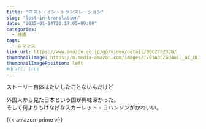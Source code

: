 ```yaml
---
title: "ロスト・イン・トランスレーション"
slug: "lost-in-translation"
date: "2025-01-14T20:17:05+09:00"
categories:
  - 映画
tags:
  - ロマンス
link_url: https://www.amazon.co.jp/gp/video/detail/B0CZ7FZ3JW/
thumbnailImage: https://m.media-amazon.com/images/I/91A3CZGU4uL._AC_UL320_.jpg
thumbnailImagePosition: left
#draft: true
---
```

ストーリー自体はたいしたことないんだけど
<!--more-->
外国人から見た日本という国が興味深かった。  
そして何よりもけなげなスカーレット・ヨハンソンがかわいい。

{{< amazon-prime >}}
